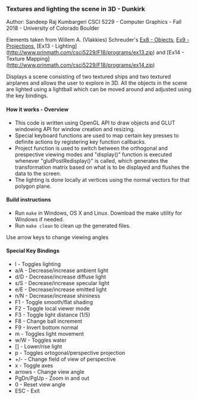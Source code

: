 ### Textures and lighting the scene in 3D - Dunkirk

Author: Sandeep Raj Kumbargeri
CSCI 5229 - Computer Graphics - Fall 2018 - University of Colorado Boulder

Elements taken from Willem A. (Vlakkies) Schreuder's [Ex8 - Objects](http://www.prinmath.com/csci5229/F18/programs/ex8.zip),
[Ex9 - Projections](http://www.prinmath.com/csci5229/F18/programs/ex9.zip), [Ex13 - Lighting] (http://www.prinmath.com/csci5229/F18/programs/ex13.zip) and [Ex14 - Texture Mapping] (http://www.prinmath.com/csci5229/F18/programs/ex14.zip)

Displays a scene consisting of two textured ships and two textured airplanes and allows the user to explore in 3D. All the objects in the scene are lighted using a lightball which can be moved around and adjusted using the key bindings.

#### How it works - Overview
- This code is written using OpenGL API to draw objects and GLUT windowing API for window creation and resizing.
- Special keyboard functions are used to map certain key presses to definite actions by registering key function callbacks.
- Project function is used to switch between the orthogonal and prespective viewing modes and "display()" function is executed whenever "glutPostRedisplay()" is called, which generates the transformation matrix based on what is to be displayed and flushes the data to the screen.
- The lighting is done locally at vertices using the normal vectors for that polygon plane.

#### Build instructions
- Run `make` in Windows, OS X and Linux. Download the make utility for Windows if needed.
- Run `make clean` to clean up the generated files.

Use arrow keys to change viewing angles

#### Special Key Bindings
- l - Toggles lighting
- a/A - Decrease/increase ambient light
- d/D - Decrease/increase diffuse light
- s/S - Decrease/increase specular light
- e/E - Decrease/increase emitted light
- n/N - Decrease/increase shininess
- F1 - Toggle smooth/flat shading
- F2 - Toggle local viewer mode
- F3 - Toggle light distance (1/5)
- F8 - Change ball increment
- F9 - Invert bottom normal
- m - Toggles light movement
- w/W - Toggles water
- [] - Lower/rise light
- p - Toggles ortogonal/perspective projection
- +/- - Change field of view of perspective
- x - Toggle axes
- arrows - Change view angle
- PgDn/PgUp - Zoom in and out
- 0 - Reset view angle
- ESC - Exit

